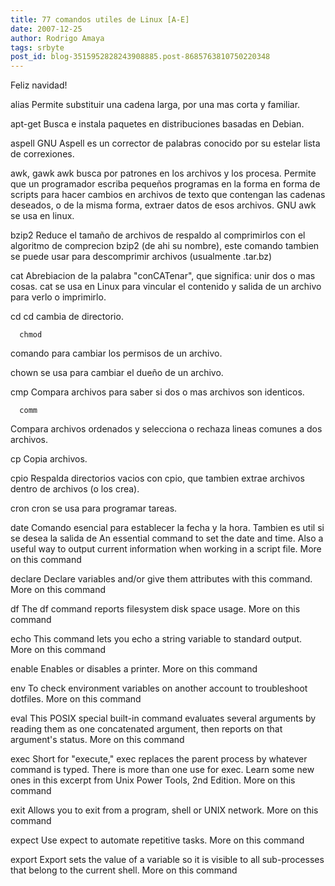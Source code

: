 ```yaml
---
title: 77 comandos utiles de Linux [A-E]
date: 2007-12-25
author: Rodrigo Amaya
tags: srbyte
post_id: blog-3515952828243908885.post-8685763810750220348
---
```


Feliz navidad!

alias
Permite substituir una cadena larga, por una mas corta
      y familiar.

apt-get
Busca e instala paquetes en distribuciones basadas
      en Debian.

aspell
GNU Aspell es un corrector de palabras conocido por
      su estelar lista de correxiones.

awk, gawk
awk busca por patrones en los archivos y los
      procesa. Permite que un programador escriba pequeños programas en la forma en forma de scripts
      para hacer cambios en archivos de texto que contengan las cadenas deseados, o de la misma
      forma, extraer datos de esos archivos.
GNU awk se usa en linux.

bzip2
Reduce el tamaño de archivos
      de respaldo al comprimirlos con el algoritmo de comprecion bzip2 (de ahi su nombre), este
      comando tambien se puede usar para descomprimir archivos (usualmente .tar.bz)

cat
Abrebiacion de la palabra
      "conCATenar", que significa: unir dos o mas cosas. cat se usa en Linux para vincular el
      contenido y salida de un archivo para verlo o imprimirlo.

cd
cd cambia de directorio.

      chmod
comando para cambiar los permisos de un archivo.

 chown
se usa para cambiar el dueño de
      un archivo.

cmp
Compara archivos para saber si dos o mas archivos son identicos.

      comm
Compara archivos ordenados y selecciona o rechaza lineas
      comunes a dos archivos.

cp
Copia archivos.

 cpio
Respalda directorios vacios con cpio, que tambien extrae archivos dentro de archivos (o
      los crea).

 cron
cron se usa para
      programar tareas.

date
Comando esencial para establecer la fecha y la
      hora. Tambien es util si se desea la salida de
An essential command to set the date
      and time. Also a useful way to output current information when working in a script file.
More on this command

declare
Declare variables and/or
      give them attributes with this command.
More on this command

df
The df command reports filesystem disk space usage.
More on this
      command

echo
This command lets you echo a string variable to
      standard output.
More on this command

enable
Enables or disables a printer.
More on this command

env
To check environment variables on another account to troubleshoot
      dotfiles.
More on this command

eval
This POSIX
      special built-in command evaluates several arguments by reading them as one concatenated
      argument, then reports on that argument's status.
More on this command

exec
Short for "execute," exec replaces the parent process by
      whatever command is typed.
There is more than one use for exec. Learn some new ones
      in this excerpt from Unix Power Tools, 2nd Edition.
More on this command

exit
Allows you to exit from a program, shell or UNIX
      network.
More on this command

expect
Use expect
      to automate repetitive tasks.
More on this command

export
Export sets the value of a variable so it is visible to all
      sub-processes that belong to the current shell.
More on this command